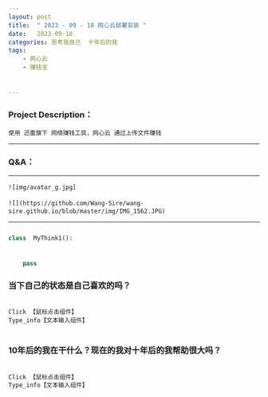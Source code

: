 ```yaml
---
layout: post
title:  " 2023 - 09 - 18 网心云部署安装 "
date:   2023-09-18 
categories: 思考我自己  十年后的我 
tags:
    - 网心云
    - 赚钱宝

    
---
```

### Project  Description：
	使用 迅雷旗下 网络赚钱工具，网心云 通过上传文件赚钱



---
###  Q&A：
	




---
	![img/avatar_g.jpg]

	![](https://github.com/Wang-Sire/wang-sire.github.io/blob/master/img/IMG_1562.JPG)
---

<h3>  </h3>



```python
class  MyThink1():
    

    pass


```



<h3> 当下自己的状态是自己喜欢的吗？</h3>

```python

Click 【鼠标点击组件】 
Type_info【文本输入组件】  



```


<h3> 10年后的我在干什么？现在的我对十年后的我帮助很大吗？</h3>


```python

Click 【鼠标点击组件】 
Type_info【文本输入组件】  



```
